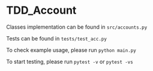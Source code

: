 # TDD_Account

Classes implementation can be found in `src/accounts.py`

Tests can be found in `tests/test_acc.py`

To check example usage, please run `python main.py`

To start testing, please run `pytest -v` or `pytest -vs`
